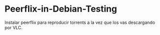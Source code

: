 # Peerflix-in-Debian-Testing
Instalar peerflix para reproducir torrents a la vez que los vas descargando por VLC.

